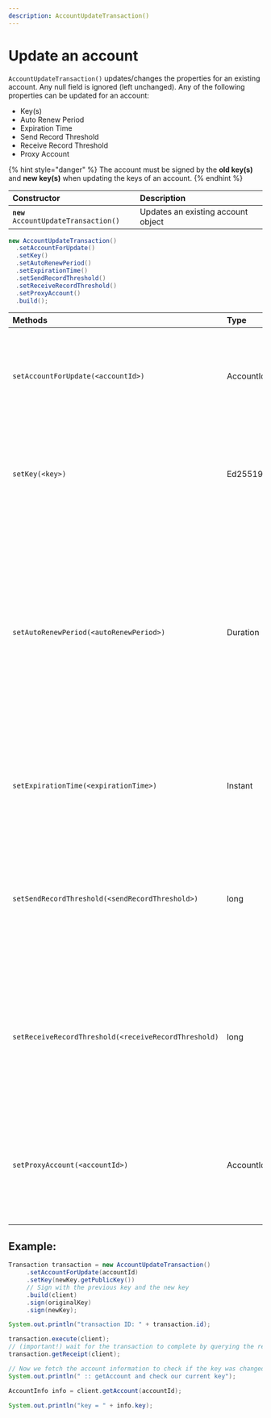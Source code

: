 ```yaml
---
description: AccountUpdateTransaction()
---
```


# Update an account

`AccountUpdateTransaction()` updates/changes the properties for an existing account. Any null field is ignored \(left unchanged\). Any of the following properties can be updated for an account:

* Key\(s\)
* Auto Renew Period
* Expiration Time
* Send Record Threshold
* Receive Record Threshold 
* Proxy Account

{% hint style="danger" %}
The account must be signed by the **old key\(s\)** and **new key\(s\)** when updating the keys of an account.
{% endhint %}

| Constructor | Description |
| :--- | :--- |
| **`new`** `AccountUpdateTransaction()` | Updates an existing account object |

```java
new AccountUpdateTransaction()
  .setAccountForUpdate()
  .setKey()
  .setAutoRenewPeriod()
  .setExpirationTime()
  .setSendRecordThreshold()
  .setReceiveRecordThreshold()
  .setProxyAccount()
  .build();
```



<table>
  <thead>
    <tr>
      <th style="text-align:left">Methods</th>
      <th style="text-align:left">Type</th>
      <th style="text-align:left">Description</th>
    </tr>
  </thead>
  <tbody>
    <tr>
      <td style="text-align:left"><code>setAccountForUpdate(&lt;accountId&gt;)</code>
      </td>
      <td style="text-align:left">AccountId</td>
      <td style="text-align:left">
        <p>The ID of the account to update in this transaction</p>
        <p><em>default:  None</em>
        </p>
        <p></p>
      </td>
    </tr>
    <tr>
      <td style="text-align:left"><code>setKey(&lt;key&gt;)</code>
      </td>
      <td style="text-align:left">Ed25519PublicKey</td>
      <td style="text-align:left">
        <p>The public key generated for the new account.</p>
        <p><em>default:  None</em>
        </p>
      </td>
    </tr>
    <tr>
      <td style="text-align:left"><code>setAutoRenewPeriod(&lt;autoRenewPeriod&gt;)</code>
      </td>
      <td style="text-align:left">Duration</td>
      <td style="text-align:left">
        <p>The period of time in which the account will auto-renew in seconds. Duration
          type is in seconds. For example, one hour would result in the input value
          of <code>3600 </code>seconds</p>
        <p><em>default:  None</em>
        </p>
      </td>
    </tr>
    <tr>
      <td style="text-align:left"><code>setExpirationTime(&lt;expirationTime&gt;)</code>
      </td>
      <td style="text-align:left">Instant</td>
      <td style="text-align:left">
        <p>The new expiration time to extend to.</p>
        <p><em>default:  None</em>
        </p>
      </td>
    </tr>
    <tr>
      <td style="text-align:left"><code>setSendRecordThreshold(&lt;sendRecordThreshold&gt;)</code>
      </td>
      <td style="text-align:left">long</td>
      <td style="text-align:left">
        <p>Creates a record for any transaction that withdraws more than x value
          of tinybars.</p>
        <p><em>default:  None</em>
        </p>
      </td>
    </tr>
    <tr>
      <td style="text-align:left"><code>setReceiveRecordThreshold(&lt;receiveRecordThreshold)</code>
      </td>
      <td style="text-align:left">long</td>
      <td style="text-align:left">
        <p>Creates a record for any transaction that deposits more than x value of
          tinybars.</p>
        <p><em>default:  None</em>
        </p>
      </td>
    </tr>
    <tr>
      <td style="text-align:left"><code>setProxyAccount(&lt;accountId&gt;)</code>
      </td>
      <td style="text-align:left">AccountId</td>
      <td style="text-align:left">
        <p>ID of account to which this account should be proxy staked.</p>
        <p><em>default:  None</em>
        </p>
      </td>
    </tr>
  </tbody>
</table>

## Example:

```java
Transaction transaction = new AccountUpdateTransaction()
     .setAccountForUpdate(accountId)
     .setKey(newKey.getPublicKey())
     // Sign with the previous key and the new key
     .build(client)
     .sign(originalKey)
     .sign(newKey);

System.out.println("transaction ID: " + transaction.id);

transaction.execute(client);
// (important!) wait for the transaction to complete by querying the receipt
transaction.getReceipt(client);

// Now we fetch the account information to check if the key was changed
System.out.println(" :: getAccount and check our current key");

AccountInfo info = client.getAccount(accountId);

System.out.println("key = " + info.key);
```

